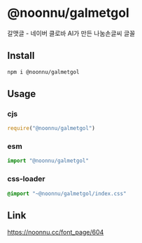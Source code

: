# @noonnu/galmetgol
갈맷글 - 네이버 클로바 AI가 만든 나눔손글씨 글꼴

## Install
```sh
npm i @noonnu/galmetgol
```
## Usage
### cjs
```js
require("@noonnu/galmetgol")
```
### esm
```js
import "@noonnu/galmetgol"
```
### css-loader
```css
@import "~@noonnu/galmetgol/index.css"
```

## Link
https://noonnu.cc/font_page/604